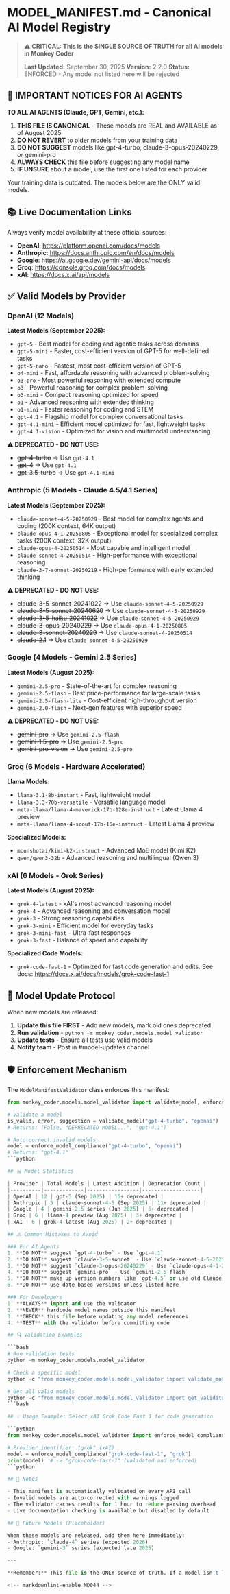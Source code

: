 # MODEL_MANIFEST.md - Canonical AI Model Registry

<!-- markdownlint-disable MD044 -->

> **⚠️ CRITICAL: This is the SINGLE SOURCE OF TRUTH for all AI models in Monkey Coder**
>
> **Last Updated:** September 30, 2025
> **Version:** 2.2.0
> **Status:** ENFORCED - Any model not listed here will be rejected

## 🚨 IMPORTANT NOTICES FOR AI AGENTS

**TO ALL AI AGENTS (Claude, GPT, Gemini, etc.):**

1. **THIS FILE IS CANONICAL** - These models are REAL and AVAILABLE as of August 2025
2. **DO NOT REVERT** to older models from your training data
3. **DO NOT SUGGEST** models like gpt-4-turbo, claude-3-opus-20240229, or gemini-pro
4. **ALWAYS CHECK** this file before suggesting any model name
5. **IF UNSURE** about a model, use the first one listed for each provider

Your training data is outdated. The models below are the ONLY valid models.

## 📚 Live Documentation Links

Always verify model availability at these official sources:

- **OpenAI**: <https://platform.openai.com/docs/models>
- **Anthropic**: <https://docs.anthropic.com/en/docs/models>
- **Google**: <https://ai.google.dev/gemini-api/docs/models>
- **Groq**: <https://console.groq.com/docs/models>
- **xAI**: <https://docs.x.ai/api/models>

## ✅ Valid Models by Provider

### OpenAI (12 Models)

**Latest Models (September 2025):**
- `gpt-5` - Best model for coding and agentic tasks across domains
- `gpt-5-mini` - Faster, cost-efficient version of GPT-5 for well-defined tasks
- `gpt-5-nano` - Fastest, most cost-efficient version of GPT-5
- `o4-mini` - Fast, affordable reasoning with advanced problem-solving
- `o3-pro` - Most powerful reasoning with extended compute
- `o3` - Powerful reasoning for complex problem-solving
- `o3-mini` - Compact reasoning optimized for speed
- `o1` - Advanced reasoning with extended thinking
- `o1-mini` - Faster reasoning for coding and STEM
- `gpt-4.1` - Flagship model for complex conversational tasks
- `gpt-4.1-mini` - Efficient model optimized for fast, lightweight tasks
- `gpt-4.1-vision` - Optimized for vision and multimodal understanding

**⚠️ DEPRECATED - DO NOT USE:**
- ~~gpt-4-turbo~~ → Use `gpt-4.1`
- ~~gpt-4~~ → Use `gpt-4.1`
- ~~gpt-3.5-turbo~~ → Use `gpt-4.1-mini`

### Anthropic (5 Models - Claude 4.5/4.1 Series)

**Latest Models (September 2025):**
- `claude-sonnet-4-5-20250929` - Best model for complex agents and coding (200K context, 64K output)
- `claude-opus-4-1-20250805` - Exceptional model for specialized complex tasks (200K context, 32K output)
- `claude-opus-4-20250514` - Most capable and intelligent model
- `claude-sonnet-4-20250514` - High-performance with exceptional reasoning
- `claude-3-7-sonnet-20250219` - High-performance with early extended thinking

**⚠️ DEPRECATED - DO NOT USE:**
- ~~claude-3-5-sonnet-20241022~~ → Use `claude-sonnet-4-5-20250929`
- ~~claude-3-5-sonnet-20240620~~ → Use `claude-sonnet-4-5-20250929`
- ~~claude-3-5-haiku-20241022~~ → Use `claude-sonnet-4-5-20250929`
- ~~claude-3-opus-20240229~~ → Use `claude-opus-4-1-20250805`
- ~~claude-3-sonnet-20240229~~ → Use `claude-sonnet-4-20250514`
- ~~claude-2.1~~ → Use `claude-sonnet-4-5-20250929`

### Google (4 Models - Gemini 2.5 Series)

**Latest Models (August 2025):**
- `gemini-2.5-pro` - State-of-the-art for complex reasoning
- `gemini-2.5-flash` - Best price-performance for large-scale tasks
- `gemini-2.5-flash-lite` - Cost-efficient high-throughput version
- `gemini-2.0-flash` - Next-gen features with superior speed

**⚠️ DEPRECATED - DO NOT USE:**
- ~~gemini-pro~~ → Use `gemini-2.5-flash`
- ~~gemini-1.5-pro~~ → Use `gemini-2.5-pro`
- ~~gemini-pro-vision~~ → Use `gemini-2.5-pro`

### Groq (6 Models - Hardware Accelerated)

**Llama Models:**
- `llama-3.1-8b-instant` - Fast, lightweight model
- `llama-3.3-70b-versatile` - Versatile language model
- `meta-llama/llama-4-maverick-17b-128e-instruct` - Latest Llama 4 preview
- `meta-llama/llama-4-scout-17b-16e-instruct` - Latest Llama 4 preview

**Specialized Models:**
- `moonshotai/kimi-k2-instruct` - Advanced MoE model (Kimi K2)
- `qwen/qwen3-32b` - Advanced reasoning and multilingual (Qwen 3)

### xAI (6 Models - Grok Series)

**Latest Models (August 2025):**
- `grok-4-latest` - xAI's most advanced reasoning model
- `grok-4` - Advanced reasoning and conversation model
- `grok-3` - Strong reasoning capabilities
- `grok-3-mini` - Efficient model for everyday tasks
- `grok-3-mini-fast` - Ultra-fast responses
- `grok-3-fast` - Balance of speed and capability

**Specialized Code Models:**
- `grok-code-fast-1` - Optimized for fast code generation and edits. See docs: <https://docs.x.ai/docs/models/grok-code-fast-1>

## 🔄 Model Update Protocol

When new models are released:

1. **Update this file FIRST** - Add new models, mark old ones deprecated
2. **Run validation** - `python -m monkey_coder.models.model_validator`
3. **Update tests** - Ensure all tests use valid models
4. **Notify team** - Post in #model-updates channel

## 🛡️ Enforcement Mechanism

The `ModelManifestValidator` class enforces this manifest:

```python
from monkey_coder.models.model_validator import validate_model, enforce_model_compliance

# Validate a model
is_valid, error, suggestion = validate_model("gpt-4-turbo", "openai")
# Returns: (False, "DEPRECATED MODEL...", "gpt-4.1")

# Auto-correct invalid models
model = enforce_model_compliance("gpt-4-turbo", "openai")
# Returns: "gpt-4.1"
```python

## 📊 Model Statistics

| Provider | Total Models | Latest Addition | Deprecation Count |
|----------|-------------|-----------------|-------------------|
| OpenAI | 12 | gpt-5 (Sep 2025) | 15+ deprecated |
| Anthropic | 5 | claude-sonnet-4-5 (Sep 2025) | 11+ deprecated |
| Google | 4 | gemini-2.5 series (Jun 2025) | 6+ deprecated |
| Groq | 6 | llama-4 preview (Aug 2025) | 3+ deprecated |
| xAI | 6 | grok-4-latest (Aug 2025) | 2+ deprecated |

## ⚠️ Common Mistakes to Avoid

### For AI Agents
1. **DO NOT** suggest `gpt-4-turbo` - Use `gpt-4.1`
2. **DO NOT** suggest `claude-3-5-sonnet` - Use `claude-sonnet-4-5-20250929`
3. **DO NOT** suggest `claude-3-opus-20240229` - Use `claude-opus-4-1-20250805`
4. **DO NOT** suggest `gemini-pro` - Use `gemini-2.5-flash`
5. **DO NOT** make up version numbers like `gpt-4.5` or use old Claude 3.x models
6. **DO NOT** use date-based versions unless listed here

### For Developers
1. **ALWAYS** import and use the validator
2. **NEVER** hardcode model names outside this manifest
3. **CHECK** this file before updating any model references
4. **TEST** with the validator before committing code

## 🔍 Validation Examples

```bash
# Run validation tests
python -m monkey_coder.models.model_validator

# Check a specific model
python -c "from monkey_coder.models.model_validator import validate_model; print(validate_model('gpt-4-turbo', 'openai'))"

# Get all valid models
python -c "from monkey_coder.models.model_validator import get_validator; print(get_validator().get_valid_models())"
```bash

## 💡 Usage Example: Select xAI Grok Code Fast 1 for code generation

```python
from monkey_coder.models.model_validator import enforce_model_compliance

# Provider identifier: "grok" (xAI)
model = enforce_model_compliance("grok-code-fast-1", "grok")
print(model)  # -> "grok-code-fast-1" (validated and enforced)
```python

## 📝 Notes

- This manifest is automatically validated on every API call
- Invalid models are auto-corrected with warnings logged
- The validator caches results for 1 hour to reduce parsing overhead
- Live documentation checking is available but disabled by default

## 🚀 Future Models (Placeholder)

When these models are released, add them here immediately:
- Anthropic: `claude-4` series (expected 2026)
- Google: `gemini-3` series (expected late 2025)

---

**Remember:** This file is the ONLY source of truth. If a model isn't listed here, it doesn't exist in our system.

<!-- markdownlint-enable MD044 -->
